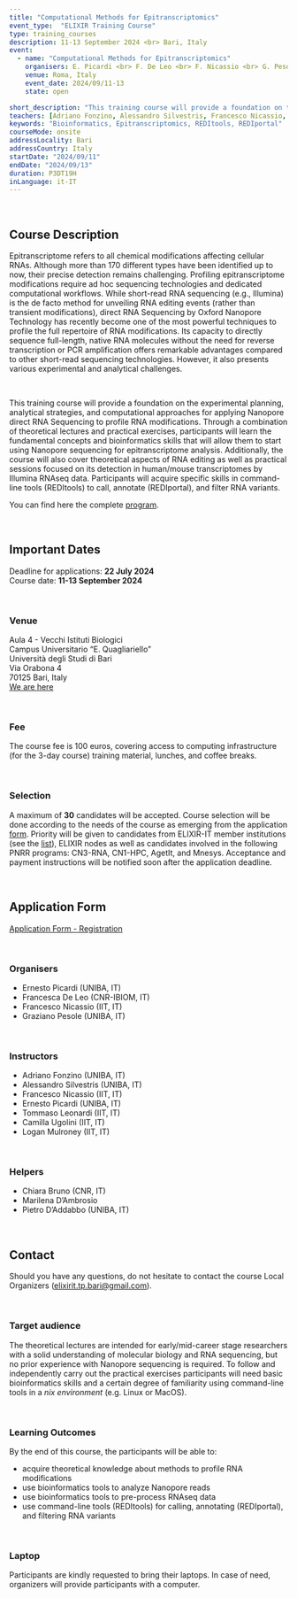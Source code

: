```yaml
---
title: "Computational Methods for Epitranscriptomics"
event_type:  "ELIXIR Training Course"
type: training_courses
description: 11-13 September 2024 <br> Bari, Italy
event:
  - name: "Computational Methods for Epitranscriptomics"
    organisers: E. Picardi <br> F. De Leo <br> F. Nicassio <br> G. Pesole
    venue: Roma, Italy
    event_date: 2024/09/11-13
    state: open

short_description: "This training course will provide a foundation on the experimental planning, analytical strategies, and computational approaches for applying Nanopore direct RNA Sequencing to profile RNA modifications."
teachers: [Adriano Fonzino, Alessandro Silvestris, Francesco Nicassio, Ernesto Picardi, Tommaso Leonardi, Camilla Ugolini, Logan Mulroney]
keywords: "Bioinformatics, Epitranscriptomics, REDItools, REDIportal"
courseMode: onsite
addressLocality: Bari
addressCountry: Italy
startDate: "2024/09/11"
endDate: "2024/09/13"
duration: P3DT19H
inLanguage: it-IT   
---
```


<br>

## Course Description

Epitranscriptome refers to all chemical modifications affecting cellular RNAs. Although more than 170 different types have been identified up to now, their precise detection remains challenging. Profiling epitranscriptome modifications require ad hoc sequencing technologies and dedicated computational workflows. While short-read RNA sequencing (e.g., Illumina) is the de facto method for unveiling RNA editing events (rather than transient modifications), direct RNA Sequencing by Oxford Nanopore Technology has recently become one of the most powerful techniques to profile the full repertoire of RNA modifications. Its capacity to directly sequence full-length, native RNA molecules without the need for reverse transcription or PCR amplification offers remarkable advantages compared to other short-read sequencing technologies. However, it also presents various experimental and analytical challenges.

<br>

This training course will provide a foundation on the experimental planning, analytical strategies, and computational approaches for applying Nanopore direct RNA Sequencing to profile RNA modifications. Through a combination of theoretical lectures and practical exercises, participants will learn the fundamental concepts and bioinformatics skills that will allow them to start using Nanopore sequencing for epitranscriptome analysis. Additionally, the course will also cover theoretical aspects of RNA editing as well as practical sessions focused on its detection in human/mouse transcriptomes by Illumina RNAseq data. Participants will acquire specific skills in command-line tools (REDItools) to call, annotate (REDIportal), and filter RNA variants.

You can find here the complete [program](https://docs.google.com/document/d/1dxu3OFrOvllSAV36AZqIyslyePhazyST/edit). 

<br>

## Important Dates

Deadline for applications: **22 July 2024** <br>
Course date: **11-13 September 2024** <br>

<br>

### Venue

Aula 4 - Vecchi Istituti Biologici<br>
Campus Universitario “E. Quagliariello”<br>
Università degli Studi di Bari<br>
Via Orabona 4<br>
70125 Bari, Italy<br>
[We are here](https://maps.app.goo.gl/VV2TKGsEBWaTTCqX9)

<br>

### Fee

The course fee is 100 euros, covering access to computing infrastructure (for the 3-day course) training material, lunches, and coffee breaks.

<br>

### Selection
A maximum of **30** candidates will be accepted. Course selection will be done according to the needs of the course as emerging from the application [form](https://docs.google.com/forms/d/e/1FAIpQLSco6bmrpJPmFrIeQxjuAIsyWQgXF2WjO6nPyvL1zOkNwPupNA/viewform). Priority will be given to candidates from ELIXIR-IT member institutions (see the [list](https://elixir-italy.org/about/)), ELIXIR nodes as well as candidates involved in the following PNRR programs: CN3-RNA, CN1-HPC, AgetIt, and Mnesys. 
Acceptance and payment instructions will be notified soon after the application deadline.

<br>

## Application Form
[Application Form - Registration](https://docs.google.com/forms/d/e/1FAIpQLSco6bmrpJPmFrIeQxjuAIsyWQgXF2WjO6nPyvL1zOkNwPupNA/viewform)

<br>

### Organisers
- Ernesto Picardi (UNIBA, IT)
- Francesca De Leo (CNR-IBIOM, IT)
- Francesco Nicassio (IIT, IT)
- Graziano Pesole (UNIBA, IT)

<br>

### Instructors
- Adriano Fonzino (UNIBA, IT)
- Alessandro Silvestris (UNIBA, IT)
- Francesco Nicassio (IIT, IT)
- Ernesto Picardi (UNIBA, IT)
- Tommaso Leonardi (IIT, IT)
- Camilla Ugolini (IIT, IT)
- Logan Mulroney (IIT, IT)


<br>

### Helpers
- Chiara Bruno (CNR, IT)
- Marilena D’Ambrosio
- Pietro D’Addabbo (UNIBA, IT)


<br>

## Contact
Should you have any questions, do not hesitate to contact the course Local Organizers ([elixirit.tp.bari@gmail.com](mailto:elixirit.tp.bari@gmail.com)).

<br>

### Target audience
The theoretical lectures are intended for early/mid-career stage researchers with a solid understanding of molecular biology and RNA sequencing, but no prior experience with Nanopore sequencing is required. To follow and independently carry out the practical exercises participants will need basic bioinformatics skills and a certain degree of familiarity using command-line tools in a *nix environment* (e.g. Linux or MacOS). 

<br>

### Learning Outcomes
By the end of this course, the participants will be able to:

- acquire theoretical knowledge about methods to profile RNA modifications
- use bioinformatics tools to analyze Nanopore reads
- use bioinformatics tools to pre-process RNAseq data
- use command-line tools (REDItools) for calling, annotating (REDIportal), and filtering RNA variants

<br>

### Laptop
Participants are kindly requested to bring their laptops. In case of need, organizers will provide participants with a computer.

<br>
